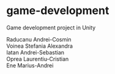 # game-development
Game development project in Unity  
  
Raducanu Andrei-Cosmin  
Voinea Stefania Alexandra  
Iatan Andrei-Sebastian  
Oprea Laurentiu-Cristian  
Ene Marius-Andrei
